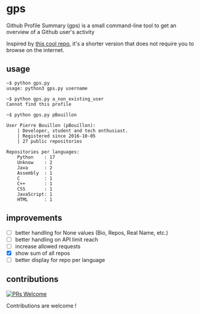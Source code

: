 # gps
Github Profile Summary (gps) is a small command-line tool 
to get an overview of a Github user's activity

Inspired by [this cool repo](https://github-profile-summary.com/), 
it's a shorter version that does not require you to browse on the internet.

## usage

```shell
~$ python gps.py 
usage: python3 gps.py username

~$ python gps.py a_non_existing_user
Cannot find this profile

~$ python gps.py pBouillon

User Pierre Bouillon (pBouillon):
    | Developer, student and tech enthusiast.
    | Registered since 2016-10-05
    | 27 public repositories

Repositories per languages:
    Python    : 17
    Unknow    : 2
    Java      : 2
    Assembly  : 1
    C         : 1
    C++       : 1
    CSS       : 1
    JavaScript: 1
    HTML      : 1

```

## improvements
- [ ] better handling for None values (Bio, Repos, Real Name, etc.)
- [ ] better handling on API limit reach
- [ ] increase allowed requests
- [x] show sum of all repos
- [ ] better display for repo per language

## contributions
[![PRs Welcome](https://img.shields.io/badge/PRs-welcome-brightgreen.svg?style=flat-square)](http://makeapullrequest.com)

Contributions are welcome !
